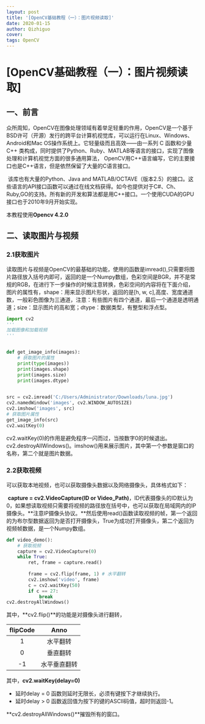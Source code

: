 ```yaml
---
layout: post
title: '[OpenCV基础教程（一）：图片视频读取]'
date: 2020-01-15
author: Qizhiguo
cover: 
tags: OpenCV
---
```

# [OpenCV基础教程（一）：图片视频读取]

## 一、前言

​        众所周知，OpenCV在图像处理领域有着举足轻重的作用，OpenCV是一个基于BSD许可（开源）发行的跨平台计算机视觉库，可以运行在Linux、Windows、Android和Mac OS操作系统上。它轻量级而且高效——由一系列 C 函数和少量 C++ 类构成，同时提供了Python、Ruby、MATLAB等语言的接口，实现了图像处理和计算机视觉方面的很多通用算法，    OpenCV用C++语言编写，它的主要接口也是C++语言，但是依然保留了大量的C语言接口。

​        该库也有大量的Python、Java and MATLAB/OCTAVE（版本2.5）的接口。这些语言的API接口函数可以通过在线文档获得。如今也提供对于C#、Ch、Ruby,GO的支持。
​         所有新的开发和算法都是用C++接口。一个使用CUDA的GPU接口也于2010年9月开始实现。

本教程使用**Opencv 4.2.0**

##  二、读取图片与视频

### 2.1获取图片

​        读取图片与视频是OpenCV的最基础的功能，使用的函数是imread(),只需要将图片路径放入括号内即可，返回的是一个Numpy数组，色彩空间是BGR，并不是常规的RGB，在进行下一步操作的时候注意转换，色彩空间的内容将在下面介绍，图片的属性有，shape：用来显示图片形状，返回的是[h, w, c],高度、宽度通道数，一般彩色图像为三通道，注意：有些图片有四个通道，最后一个通道是透明通道；size：显示图片的高和宽；dtype：数据类型，有整型和浮点型。

```python
import cv2
'''
加载图像和加载视频
'''


def get_image_info(images):
    # 获取图片的属性
    print(type(images))
    print(images.shape)
    print(images.size)
    print(images.dtype)

    
src = cv2.imread('C:/Users/Administrator/Downloads/luna.jpg')
cv2.namedWindow('images', cv2.WINDOW_AUTOSIZE)
cv2.imshow('images', src)
# 获取图片属性
get_image_info(src)
cv2.waitKey(0)
```

​        cv2.waitKey(0)的作用是避免程序一闪而过，当按数字0的时候退出。cv2.destroyAllWindows()。imshow()用来展示图片，其中第一个参数是窗口的名称，第二个就是图片数据。

### 2.2获取视频

可以获取本地视频，也可以获取摄像头数据以及网络摄像头，具体格式如下：

​        **capture = cv2.VideoCapture(ID or Video_Path)**，ID代表摄像头的ID默认为0，如果想读取视频只需要将视频的路径放在括号中，也可以获取在局域网内的IP摄像头。**注意IP摄像头协议。**然后使用read()函数读取视频的帧，第一个返回的为布尔型数据返回为是否打开摄像头，True为成功打开摄像头，第二个返回为视频帧数据，是一个Numpy数组。

```python
def video_demo():
    # 获取视频
    capture = cv2.VideoCapture(0)
    while True:
        ret, frame = capture.read()
        
        frame = cv2.flip(frame, 1) # 水平翻转
        cv2.imshow('video', frame)
        c = cv2.waitKey(50)
        if c == 27:
            break
cv2.destroyAllWindows()
```

其中，**cv2.flip()**的功能是对摄像头进行翻转，

| flipCode |     Anno     |
| :------: | :----------: |
|    1     |   水平翻转   |
|    0     |   垂直翻转   |
|    -1    | 水平垂直翻转 |

其中，**cv2.waitKey(delay=0)** 

- 延时delay = 0 函数则延时无限长，必须有键按下才继续执行。 
- 延时delay > 0 函数返回值为按下的键的ASCII码值，超时则返回-1。

**cv2.destroyAllWindows()**摧毁所有的窗口。



